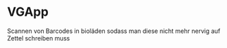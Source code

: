 # VGApp
Scannen von Barcodes in bioläden sodass man diese nicht mehr nervig auf Zettel schreiben muss
